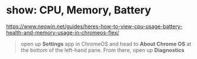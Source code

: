 # show: CPU, Memory, Battery
https://www.neowin.net/guides/heres-how-to-view-cpu-usage-battery-health-and-memory-usage-in-chromeos-flex/

>open up **Settings** app in ChromeOS and head to **About Chrome OS** at the bottom of the left-hand pane. From there, open up **Diagnostics**
